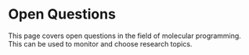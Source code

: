 # Open Questions

This page covers open questions in the field of molecular programming. This can be used to
monitor and choose research topics.

